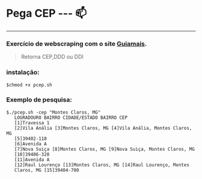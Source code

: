 # Pega CEP   --- 📫
---
### Exercício de webscraping com o site [Guiamais](https://www.guiamais.com.br).
> Retorna CEP,DDD ou  DDI 

### instalação: 
```shell
$chmod +x pcep.sh
```
### Exemplo de pesquisa: 
```shell
$./pcep.sh -cep "Montes Claros, MG"
   LOGRADOURO BAIRRO CIDADE/ESTADO BAIRRO CEP
   [1]Travessa 1
   [2]Vila Anália [3]Montes Claros, MG [4]Vila Anália, Montes Claros, MG
   [5]39402-118
   [6]Avenida A
   [7]Nova Suiça [8]Montes Claros, MG [9]Nova Suiça, Montes Claros, MG
   [10]39406-320
   [11]Avenida A
   [12]Raul Lourenço [13]Montes Claros, MG [14]Raul Lourenço, Montes
   Claros, MG [15]39404-700
